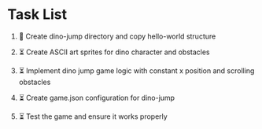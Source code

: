 # Task List

1. 🔄 Create dino-jump directory and copy hello-world structure

2. ⏳ Create ASCII art sprites for dino character and obstacles

3. ⏳ Implement dino jump game logic with constant x position and scrolling obstacles

4. ⏳ Create game.json configuration for dino-jump

5. ⏳ Test the game and ensure it works properly


